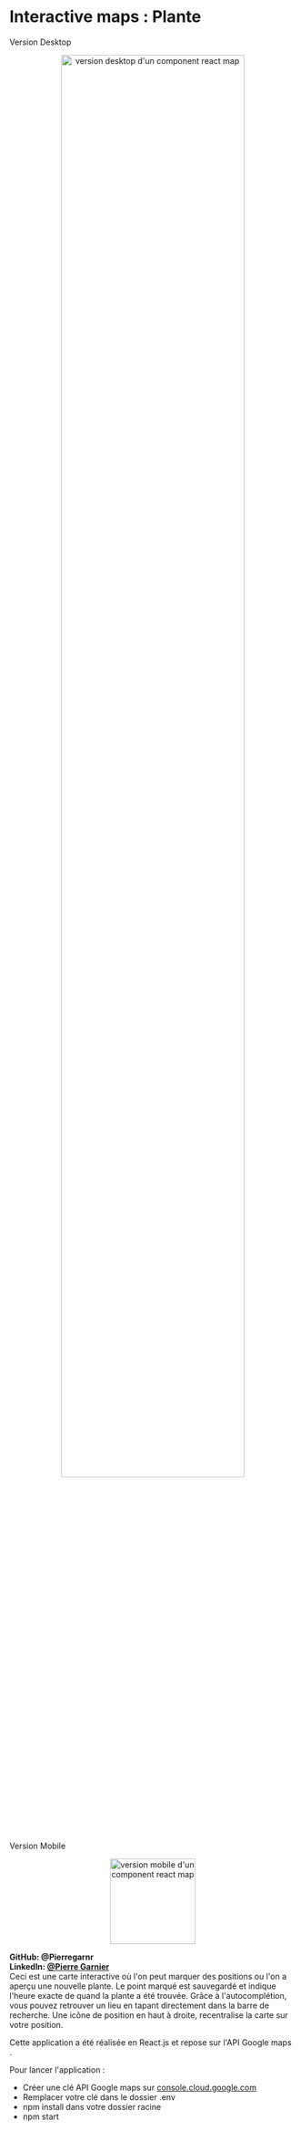 <h1>Interactive maps : Plante   </h1>

Version Desktop
<p align="center">
<img width="80%" src="https://i.postimg.cc/7YzF9kQR/pr-sentation-component-google.jpg" alt="version desktop d'un component react map")
</p>

Version Mobile
<p align="center">
<img width="150px" src="https://i.postimg.cc/KYYmvYmW/version-mobiile.jpg" alt="version mobile d'un component react map")
</p>

__GitHub: @Pierregarnr__      
__LinkedIn: [@Pierre Garnier](https://www.linkedin.com/in/pierre-garnier-50650824b/)__    
Ceci est une carte interactive où l'on peut marquer des positions ou l'on a aperçu une nouvelle plante. Le point marqué est sauvegardé et indique l'heure exacte de quand la plante a été trouvée. Grâce à l'autocomplétion, vous pouvez retrouver un lieu en tapant directement dans la barre de recherche. Une icône de position en haut à droite, recentralise la carte sur votre position.

Cette application a été réalisée en React.js et repose sur l'API Google maps .


Pour lancer l'application : 
* Créer une clé API Google maps sur [console.cloud.google.com](https://console.cloud.google.com/)
* Remplacer votre clé dans le dossier .env
* npm install dans votre dossier racine
* npm start
